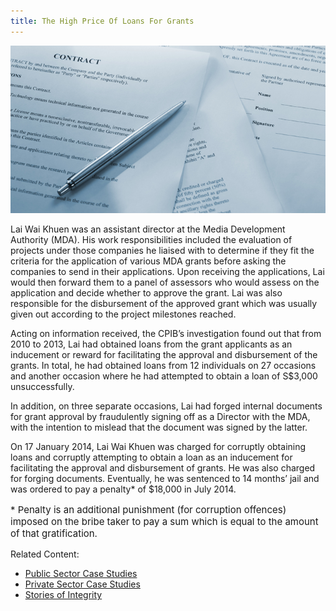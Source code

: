 ```yaml
---
title: The High Price Of Loans For Grants
---
```


<img src="/images/case/case_pub_loans-for-grants1.jpg" alt="The High Price Of Loans For Grants">

Lai Wai Khuen was an assistant director at the Media Development Authority (MDA). His work responsibilities included the evaluation of projects under those companies he liaised with to determine if they fit the criteria for the application of various MDA grants before asking the companies to send in their applications. Upon receiving the applications, Lai would then forward them to a panel of assessors who would assess on the application and decide whether to approve the grant. Lai was also responsible for the disbursement of the approved grant which was usually given out according to the project milestones reached.

Acting on information received, the CPIB’s investigation found out that from 2010 to 2013, Lai had obtained loans from the grant applicants as an inducement or reward for facilitating the approval and disbursement of the grants. In total, he had obtained loans from 12 individuals on 27 occasions and another occasion where he had attempted to obtain a loan of S$3,000 unsuccessfully.

In addition, on three separate occasions, Lai had forged internal documents for grant approval by fraudulently signing off as a Director with the MDA, with the intention to mislead that the document was signed by the latter.

On 17 January 2014, Lai Wai Khuen was charged for corruptly obtaining loans and corruptly attempting to obtain a loan as an inducement for facilitating the approval and disbursement of grants. He was also charged for forging documents. Eventually, he was sentenced to 14 months’ jail and was ordered to pay a penalty* of $18,000 in July 2014.

<p style="font-size:15px">* Penalty is an additional punishment (for corruption offences) imposed on the bribe taker to pay a sum which is equal to the amount of that gratification.</p>


Related Content:

* [Public Sector Case Studies](/about-corruption/case-studies/public-sector/)
* [Private Sector Case Studies](/about-corruption/case-studies/private-sector/)
* [Stories of Integrity](/about-corruption/case-studies/stories-of-integrity/)

